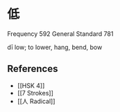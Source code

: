# 低
Frequency 592
General Standard 781

dī
low; to lower, hang, bend, bow

## References
- [[HSK 4]]
- [[7 Strokes]]
- [[人 Radical]]